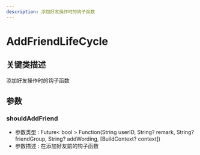 ```yaml
---
description: 添加好友操作时的钩子函数
---
```


# AddFriendLifeCycle

## 关键类描述

添加好友操作时的钩子函数

## 参数

### shouldAddFriend

* 参数类型 : Future< bool > Function(String userID, String? remark, String? friendGroup, String? addWording, \[BuildContext? context])
* 参数描述 : 在添加好友前的钩子函数
